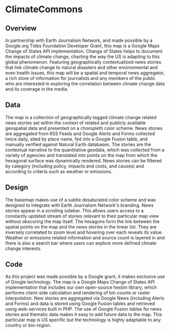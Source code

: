 # ClimateCommons

## Overview
In partnership with Earth Journalism Network, and made possible by a Google.org Tides Foundation Developer Grant, this map is a Google Maps Change of States API implementation. Change of States helps to document the impacts of climate change, charting the way the US is adapting to this global phenomenon. Featuring geographically contextualized news stories that link climate change to natural disasters and other environmental and even health issues, this map will be a spatial and temporal news aggregator, a rich store of information for journalists and any members of the public who are interested in exploring the correlation between climate change data and its coverage in the media. 

## Data
The map is a collection of geographically tagged climate change related news stories set within the context of related and publicly available geospatial data and presented on a choropleth color scheme. News stories are aggregated from RSS Feeds and Google Alerts and Forms collected twice daily, sited by place name, fed into a Google Fusion table, and manually verified against Natural Earth databases. The stories are the contextual narrative to the quantitative geodata, which was collected from a variety of agencies and translated into points on the map from which the hexagonal surface was dynamically rendered. News stories can be filtered by category (including policy, impacts and costs, and causes) and according to criteria such as weather or emissions.

## Design
The basemap makes use of a subtle desaturated color scheme and was designed to integrate with Earth Journalism Network's branding. News stories appear in a scrolling sidebar. This allows users access to a constantly updated stream of stories relevant to their particular map view without obscuring the map itself. The hexagons form the link between the spatial points on the map and the news stories in the linear list. They are inversely correlated to zoom level and hovering over each reveals its value. Weather or emissions related information and source count is layered in and there is also a search bar where users can explore more defined climate change interests. 

## Code
As this project was made possible by a Google grant, it makes exclusive use of Google technology. The map is a Google Maps Change of States API implementation that includes our own open-source hexbin library, which performs client-side calculation and rendering of bin counts or raster interpolation. New stories are aggregated via Google News (including Alerts and Forms) and data is stored using Google Fusion tables and retrieved using web-services built in PHP. The use of Google Fusion tables for news stories and thematic data makes it easy to add future data to the map. This particular map is US specific but the technology is highly adaptable to any country or bio-region.